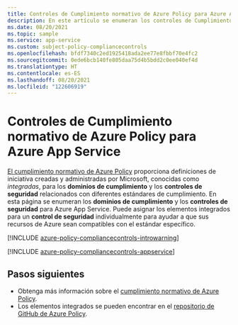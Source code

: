 ```yaml
---
title: Controles de Cumplimiento normativo de Azure Policy para Azure App Service
description: En este artículo se enumeran los controles de Cumplimiento normativo de Azure Policy disponibles para Azure App Service. Estas definiciones de directivas integradas proporcionan enfoques comunes para administrar el cumplimiento de los recursos de Azure.
ms.date: 08/20/2021
ms.topic: sample
ms.service: app-service
ms.custom: subject-policy-compliancecontrols
ms.openlocfilehash: bfdf7340c2ed1925418ada2ee77e8fbbf70e4fc2
ms.sourcegitcommit: 0ede6bcb140fe805daa75d4b5bdd2c0ee040ef4d
ms.translationtype: HT
ms.contentlocale: es-ES
ms.lasthandoff: 08/20/2021
ms.locfileid: "122606919"
---
```

# <a name="azure-policy-regulatory-compliance-controls-for-azure-app-service"></a>Controles de Cumplimiento normativo de Azure Policy para Azure App Service

[El cumplimiento normativo de Azure Policy](../governance/policy/concepts/regulatory-compliance.md) proporciona definiciones de iniciativa creadas y administradas por Microsoft, conocidas como _integradas_, para los **dominios de cumplimiento** y los **controles de seguridad** relacionados con diferentes estándares de cumplimiento. En esta página se enumeran los **dominios de cumplimiento** y los **controles de seguridad** para Azure App Service. Puede asignar los elementos integrados para un **control de seguridad** individualmente para ayudar a que sus recursos de Azure sean compatibles con el estándar específico.

[!INCLUDE [azure-policy-compliancecontrols-introwarning](../../includes/policy/standards/intro-warning.md)]

[!INCLUDE [azure-policy-compliancecontrols-appservice](../../includes/policy/standards/byrp/microsoft.web.md)]

## <a name="next-steps"></a>Pasos siguientes

- Obtenga más información sobre el [cumplimiento normativo de Azure Policy](../governance/policy/concepts/regulatory-compliance.md).
- Los elementos integrados se pueden encontrar en el [repositorio de GitHub de Azure Policy](https://github.com/Azure/azure-policy).
